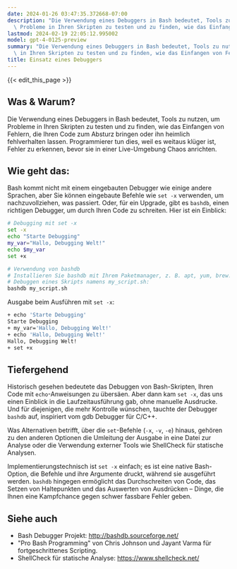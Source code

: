 ```yaml
---
date: 2024-01-26 03:47:35.372668-07:00
description: "Die Verwendung eines Debuggers in Bash bedeutet, Tools zu nutzen, um\
  \ Probleme in Ihren Skripten zu testen und zu finden, wie das Einfangen von Fehlern,\u2026"
lastmod: 2024-02-19 22:05:12.995002
model: gpt-4-0125-preview
summary: "Die Verwendung eines Debuggers in Bash bedeutet, Tools zu nutzen, um Probleme\
  \ in Ihren Skripten zu testen und zu finden, wie das Einfangen von Fehlern,\u2026"
title: Einsatz eines Debuggers
---
```


{{< edit_this_page >}}

## Was & Warum?
Die Verwendung eines Debuggers in Bash bedeutet, Tools zu nutzen, um Probleme in Ihren Skripten zu testen und zu finden, wie das Einfangen von Fehlern, die Ihren Code zum Absturz bringen oder ihn heimlich fehlverhalten lassen. Programmierer tun dies, weil es weitaus klüger ist, Fehler zu erkennen, bevor sie in einer Live-Umgebung Chaos anrichten.

## Wie geht das:
Bash kommt nicht mit einem eingebauten Debugger wie einige andere Sprachen, aber Sie können eingebaute Befehle wie `set -x` verwenden, um nachzuvollziehen, was passiert. Oder, für ein Upgrade, gibt es `bashdb`, einen richtigen Debugger, um durch Ihren Code zu schreiten. Hier ist ein Einblick:

```Bash
# Debugging mit set -x
set -x
echo "Starte Debugging"
my_var="Hallo, Debugging Welt!"
echo $my_var
set +x

# Verwendung von bashdb
# Installieren Sie bashdb mit Ihrem Paketmanager, z. B. apt, yum, brew.
# Debuggen eines Skripts namens my_script.sh:
bashdb my_script.sh
```

Ausgabe beim Ausführen mit `set -x`:
```Bash
+ echo 'Starte Debugging'
Starte Debugging
+ my_var='Hallo, Debugging Welt!'
+ echo 'Hallo, Debugging Welt!'
Hallo, Debugging Welt!
+ set +x
```

## Tiefergehend
Historisch gesehen bedeutete das Debuggen von Bash-Skripten, Ihren Code mit `echo`-Anweisungen zu übersäen. Aber dann kam `set -x`, das uns einen Einblick in die Laufzeitausführung gab, ohne manuelle Ausdrucke. Und für diejenigen, die mehr Kontrolle wünschen, tauchte der Debugger `bashdb` auf, inspiriert vom gdb Debugger für C/C++.

Was Alternativen betrifft, über die `set`-Befehle (`-x`, `-v`, `-e`) hinaus, gehören zu den anderen Optionen die Umleitung der Ausgabe in eine Datei zur Analyse oder die Verwendung externer Tools wie ShellCheck für statische Analysen.

Implementierungstechnisch ist `set -x` einfach; es ist eine native Bash-Option, die Befehle und ihre Argumente druckt, während sie ausgeführt werden. `bashdb` hingegen ermöglicht das Durchschreiten von Code, das Setzen von Haltepunkten und das Auswerten von Ausdrücken – Dinge, die Ihnen eine Kampfchance gegen schwer fassbare Fehler geben.

## Siehe auch
- Bash Debugger Projekt: http://bashdb.sourceforge.net/
- "Pro Bash Programming" von Chris Johnson und Jayant Varma für fortgeschrittenes Scripting.
- ShellCheck für statische Analyse: https://www.shellcheck.net/

